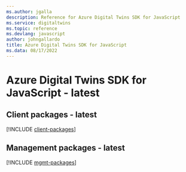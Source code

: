 ```yaml
---
ms.author: jgalla
description: Reference for Azure Digital Twins SDK for JavaScript
ms.service: digitaltwins
ms.topic: reference
ms.devlang: javascript
author: johngallardo
title: Azure Digital Twins SDK for JavaScript
ms.data: 08/17/2022
---
```

# Azure Digital Twins SDK for JavaScript - latest

## Client packages - latest
[!INCLUDE [client-packages](digital-twins-client-index.md)]
## Management packages - latest
[!INCLUDE [mgmt-packages](digital-twins-mgmt-index.md)]